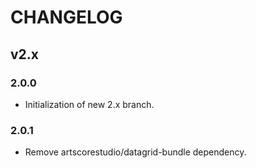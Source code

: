 # CHANGELOG

## v2.x

### 2.0.0

* Initialization of new 2.x branch.

### 2.0.1

* Remove artscorestudio/datagrid-bundle dependency.